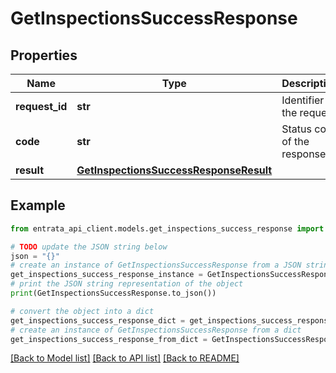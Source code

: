 # GetInspectionsSuccessResponse


## Properties

Name | Type | Description | Notes
------------ | ------------- | ------------- | -------------
**request_id** | **str** | Identifier of the request | 
**code** | **str** | Status code of the response | 
**result** | [**GetInspectionsSuccessResponseResult**](GetInspectionsSuccessResponseResult.md) |  | 

## Example

```python
from entrata_api_client.models.get_inspections_success_response import GetInspectionsSuccessResponse

# TODO update the JSON string below
json = "{}"
# create an instance of GetInspectionsSuccessResponse from a JSON string
get_inspections_success_response_instance = GetInspectionsSuccessResponse.from_json(json)
# print the JSON string representation of the object
print(GetInspectionsSuccessResponse.to_json())

# convert the object into a dict
get_inspections_success_response_dict = get_inspections_success_response_instance.to_dict()
# create an instance of GetInspectionsSuccessResponse from a dict
get_inspections_success_response_from_dict = GetInspectionsSuccessResponse.from_dict(get_inspections_success_response_dict)
```
[[Back to Model list]](../README.md#documentation-for-models) [[Back to API list]](../README.md#documentation-for-api-endpoints) [[Back to README]](../README.md)


